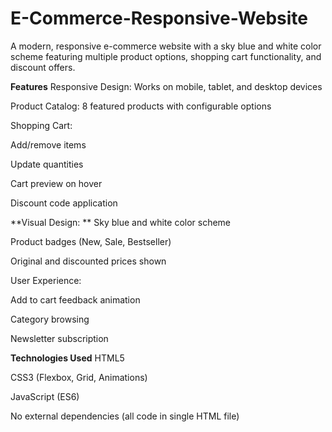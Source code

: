 # E-Commerce-Responsive-Website
A modern, responsive e-commerce website with a sky blue and white color scheme featuring multiple product options, shopping cart functionality, and discount offers.

**Features**
Responsive Design: Works on mobile, tablet, and desktop devices

Product Catalog: 8 featured products with configurable options

Shopping Cart:

Add/remove items

Update quantities

Cart preview on hover

Discount code application

**Visual Design:
**
Sky blue and white color scheme

Product badges (New, Sale, Bestseller)

Original and discounted prices shown

User Experience:

Add to cart feedback animation

Category browsing

Newsletter subscription

**Technologies Used**
HTML5

CSS3 (Flexbox, Grid, Animations)

JavaScript (ES6)

No external dependencies (all code in single HTML file)

